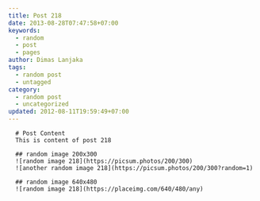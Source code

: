 ```yaml
---
title: Post 218
date: 2013-08-28T07:47:58+07:00
keywords:
  - random
  - post
  - pages
author: Dimas Lanjaka
tags:
  - random post
  - untagged
category:
  - random post
  - uncategorized
updated: 2012-08-11T19:59:49+07:00
---
```


      # Post Content
      This is content of post 218

      ## random image 200x300
      ![random image 218](https://picsum.photos/200/300)
      ![another random image 218](https://picsum.photos/200/300?random=1)

      ## random image 640x480
      ![random image 218](https://placeimg.com/640/480/any)
      
